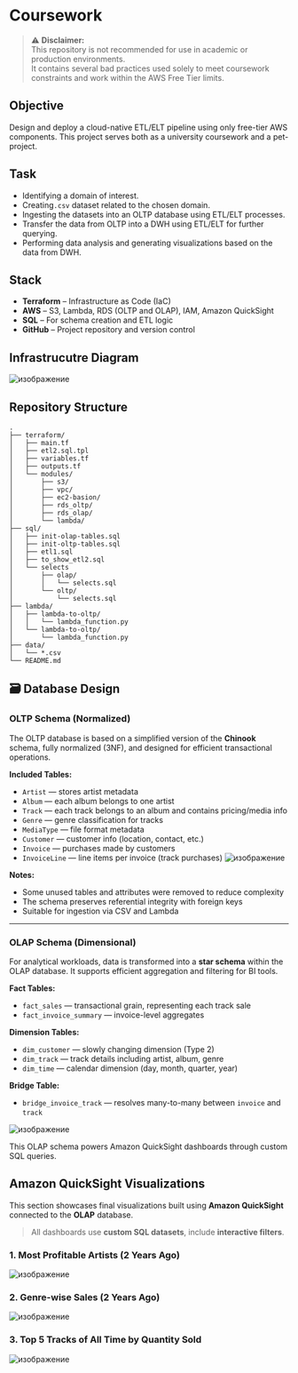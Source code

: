 # Coursework

> ⚠️ **Disclaimer:**  
> This repository is not recommended for use in academic or production environments.  
> It contains several bad practices used solely to meet coursework constraints and work within the AWS Free Tier limits.  

## Objective

Design and deploy a cloud-native ETL/ELT pipeline using only free-tier AWS components. This project serves both as a university coursework and a pet-project.

## Task
- Identifying a domain of interest.
- Creating`.csv` dataset related to the chosen domain.
- Ingesting the datasets into an OLTP database using ETL/ELT processes.
- Transfer the data from OLTP into a DWH using ETL/ELT for further querying.
- Performing data analysis and generating visualizations based on the data from DWH.

## Stack

- **Terraform** – Infrastructure as Code (IaC)
- **AWS** – S3, Lambda, RDS (OLTP and OLAP), IAM, Amazon QuickSight
- **SQL** – For schema creation and ETL logic
- **GitHub** – Project repository and version control

## Infrastrucutre Diagram
![изображение](https://github.com/user-attachments/assets/b3567f85-28cb-4296-9ef9-89c0633d319a)



## Repository Structure

```plaintext
.
├── terraform/
│   ├── main.tf
│   ├── etl2.sql.tpl
│   ├── variables.tf
│   ├── outputs.tf
│   └── modules/
│       ├── s3/
│       ├── vpc/
│       ├── ec2-basion/
│       ├── rds_oltp/
│       ├── rds_olap/
│       └── lambda/
├── sql/                   
│   ├── init-olap-tables.sql
│   ├── init-oltp-tables.sql
│   ├── etl1.sql
│   ├── to_show_etl2.sql
│   └── selects
│       ├── olap/
│       │   └── selects.sql
│       └── oltp/
│           └── selects.sql
├── lambda/                 
│   ├── lambda-to-oltp/
│   │   └── lambda_function.py
│   └── lambda-to-oltp/
│       └── lambda_function.py
├── data/                   
│   └── *.csv
└── README.md              
```

## 🗃️ Database Design

### OLTP Schema (Normalized)

The OLTP database is based on a simplified version of the **Chinook** schema, fully normalized (3NF), and designed for efficient transactional operations.

**Included Tables:**

- `Artist` — stores artist metadata
- `Album` — each album belongs to one artist
- `Track` — each track belongs to an album and contains pricing/media info
- `Genre` — genre classification for tracks
- `MediaType` — file format metadata
- `Customer` — customer info (location, contact, etc.)
- `Invoice` — purchases made by customers
- `InvoiceLine` — line items per invoice (track purchases)
![изображение](https://github.com/user-attachments/assets/3f2b6d9d-3997-4365-a5ce-95a3e13bc380)

**Notes:**

- Some unused tables and attributes were removed to reduce complexity  
- The schema preserves referential integrity with foreign keys  
- Suitable for ingestion via CSV and Lambda

---

### OLAP Schema (Dimensional)

For analytical workloads, data is transformed into a **star schema** within the OLAP database. It supports efficient aggregation and filtering for BI tools.

**Fact Tables:**

- `fact_sales` — transactional grain, representing each track sale
- `fact_invoice_summary` — invoice-level aggregates

**Dimension Tables:**

- `dim_customer` — slowly changing dimension (Type 2)
- `dim_track` — track details including artist, album, genre
- `dim_time` — calendar dimension (day, month, quarter, year)

**Bridge Table:**

- `bridge_invoice_track` — resolves many-to-many between `invoice` and `track`

![изображение](https://github.com/user-attachments/assets/db6c9f94-8f4c-484c-994e-562a6ea0b897)

This OLAP schema powers Amazon QuickSight dashboards through custom SQL queries.


## Amazon QuickSight Visualizations

This section showcases final visualizations built using **Amazon QuickSight** connected to the **OLAP** database.

> All dashboards use **custom SQL datasets**, include **interactive filters**.

### 1. Most Profitable Artists (2 Years Ago)

![изображение](https://github.com/user-attachments/assets/433739bc-26c6-43f5-8317-017119eb1924)

### 2. Genre-wise Sales (2 Years Ago)

![изображение](https://github.com/user-attachments/assets/404daca7-c2b9-4cb2-8e4e-96bf6c9bf2e0)

### 3. Top 5 Tracks of All Time by Quantity Sold

![изображение](https://github.com/user-attachments/assets/3bcec799-649b-4644-9eea-8cbf6175d69c)

